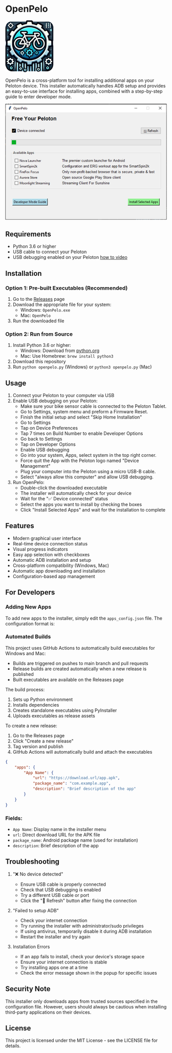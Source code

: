 # OpenPelo
<img src="./images/Icon.png" alt="icon" width="150"/>

OpenPelo is a cross-platform tool for installing additional apps on your Peloton device. This installer automatically handles ADB setup and provides an easy-to-use interface for installing apps, combined with a step-by-step guide to enter developer mode.
  
![image](./images/OpenPelo.png)
## Requirements

- Python 3.6 or higher
- USB cable to connect your Peloton
- USB debugging enabled on your Peloton [how to video](https://www.youtube.com/watch?v=X3oN8JhHe_8)

## Installation

### Option 1: Pre-built Executables (Recommended)
1. Go to the [Releases](../../releases) page
2. Download the appropriate file for your system:
   - Windows: `OpenPelo.exe`
   - Mac: `OpenPelo`
3. Run the downloaded file

### Option 2: Run from Source
1. Install Python 3.6 or higher:
   - Windows: Download from [python.org](https://www.python.org/downloads/)
   - Mac: Use Homebrew: `brew install python3`
2. Download this repository
3. Run `python openpelo.py` (Windows) or `python3 openpelo.py` (Mac)

## Usage

1. Connect your Peloton to your computer via USB
2. Enable USB debugging on your Peloton:
   - Make sure your bike sensor cable is connected to the Peloton Tablet.
   - Go to Settings, system menu and preform a Firmware Reset.
   - Finish the initial setup and select "Skip Home Installation"
   - Go to Settings
   - Tap on Device Preferences
   - Tap 7 times on Build Number to enable Developer Options
   - Go back to Settings
   - Tap on Developer Options
   - Enable USB debugging
   - Go into your system, Apps, select system in the top right corner.
   - Force quit the App with the Peloton logo named "Device Management"
   - Plug your computer into the Peloton using a micro USB-B cable.  
   - Select "always allow this computer" and allow USB debugging. 
3. Run OpenPelo:
   - Double-click the downloaded executable
   - The installer will automatically check for your device
   - Wait for the "✅ Device connected" status
   - Select the apps you want to install by checking the boxes
   - Click "Install Selected Apps" and wait for the installation to complete

## Features

- Modern graphical user interface
- Real-time device connection status
- Visual progress indicators
- Easy app selection with checkboxes
- Automatic ADB installation and setup
- Cross-platform compatibility (Windows, Mac)
- Automatic app downloading and installation
- Configuration-based app management

## For Developers

### Adding New Apps

To add new apps to the installer, simply edit the `apps_config.json` file. The configuration format is:

### Automated Builds

This project uses GitHub Actions to automatically build executables for Windows and Mac:
- Builds are triggered on pushes to main branch and pull requests
- Release builds are created automatically when a new release is published
- Built executables are available on the Releases page

The build process:
1. Sets up Python environment
2. Installs dependencies
3. Creates standalone executables using PyInstaller
4. Uploads executables as release assets

To create a new release:
1. Go to the Releases page
2. Click "Create a new release"
3. Tag version and publish
4. GitHub Actions will automatically build and attach the executables

```json
{
    "apps": {
        "App Name": {
            "url": "https://download.url/app.apk",
            "package_name": "com.example.app",
            "description": "Brief description of the app"
        }
    }
}
```

### Fields:
- `App Name`: Display name in the installer menu
- `url`: Direct download URL for the APK file
- `package_name`: Android package name (used for installation)
- `description`: Brief description of the app

## Troubleshooting

1. "❌ No device detected"
   - Ensure USB cable is properly connected
   - Check that USB debugging is enabled
   - Try a different USB cable or port
   - Click the "🔄 Refresh" button after fixing the connection

2. "Failed to setup ADB"
   - Check your internet connection
   - Try running the installer with administrator/sudo privileges
   - If using antivirus, temporarily disable it during ADB installation
   - Restart the installer and try again

3. Installation Errors
   - If an app fails to install, check your device's storage space
   - Ensure your internet connection is stable
   - Try installing apps one at a time
   - Check the error message shown in the popup for specific issues

## Security Note

This installer only downloads apps from trusted sources specified in the configuration file. However, users should always be cautious when installing third-party applications on their devices.

## License

This project is licensed under the MIT License - see the LICENSE file for details.
